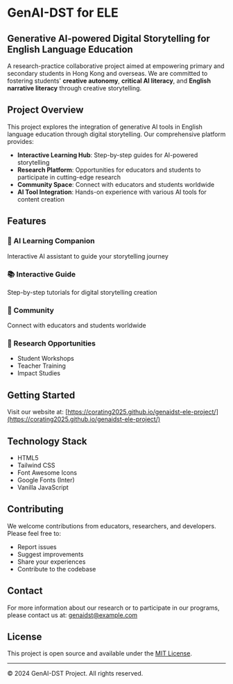 # GenAI-DST for ELE

## Generative AI-powered Digital Storytelling for English Language Education

A research-practice collaborative project aimed at empowering primary and secondary students in Hong Kong and overseas. We are committed to fostering students' **creative autonomy**, **critical AI literacy**, and **English narrative literacy** through creative storytelling.

## Project Overview

This project explores the integration of generative AI tools in English language education through digital storytelling. Our comprehensive platform provides:

- **Interactive Learning Hub**: Step-by-step guides for AI-powered storytelling
- **Research Platform**: Opportunities for educators and students to participate in cutting-edge research
- **Community Space**: Connect with educators and students worldwide
- **AI Tool Integration**: Hands-on experience with various AI tools for content creation

## Features

### 🤖 AI Learning Companion
Interactive AI assistant to guide your storytelling journey

### 📚 Interactive Guide
Step-by-step tutorials for digital storytelling creation

### 👥 Community
Connect with educators and students worldwide

### 🔬 Research Opportunities
- Student Workshops
- Teacher Training
- Impact Studies

## Getting Started

Visit our website at: [https://corating2025.github.io/genaidst-ele-project/](https://corating2025.github.io/genaidst-ele-project/)

## Technology Stack

- HTML5
- Tailwind CSS
- Font Awesome Icons
- Google Fonts (Inter)
- Vanilla JavaScript

## Contributing

We welcome contributions from educators, researchers, and developers. Please feel free to:

- Report issues
- Suggest improvements
- Share your experiences
- Contribute to the codebase

## Contact

For more information about our research or to participate in our programs, please contact us at: genaidst@example.com

## License

This project is open source and available under the [MIT License](LICENSE).

---

© 2024 GenAI-DST Project. All rights reserved.